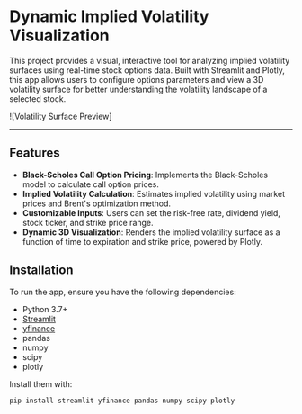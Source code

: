 # Dynamic Implied Volatility Visualization

This project provides a visual, interactive tool for analyzing implied volatility surfaces using real-time stock options data. Built with Streamlit and Plotly, this app allows users to configure options parameters and view a 3D volatility surface for better understanding the volatility landscape of a selected stock.

![Volatility Surface Preview]

---

## Features

- **Black-Scholes Call Option Pricing**: Implements the Black-Scholes model to calculate call option prices.
- **Implied Volatility Calculation**: Estimates implied volatility using market prices and Brent's optimization method.
- **Customizable Inputs**: Users can set the risk-free rate, dividend yield, stock ticker, and strike price range.
- **Dynamic 3D Visualization**: Renders the implied volatility surface as a function of time to expiration and strike price, powered by Plotly.

## Installation

To run the app, ensure you have the following dependencies:

- Python 3.7+
- [Streamlit](https://streamlit.io/)
- [yfinance](https://pypi.org/project/yfinance/)
- pandas
- numpy
- scipy
- plotly

Install them with:
```bash
pip install streamlit yfinance pandas numpy scipy plotly
